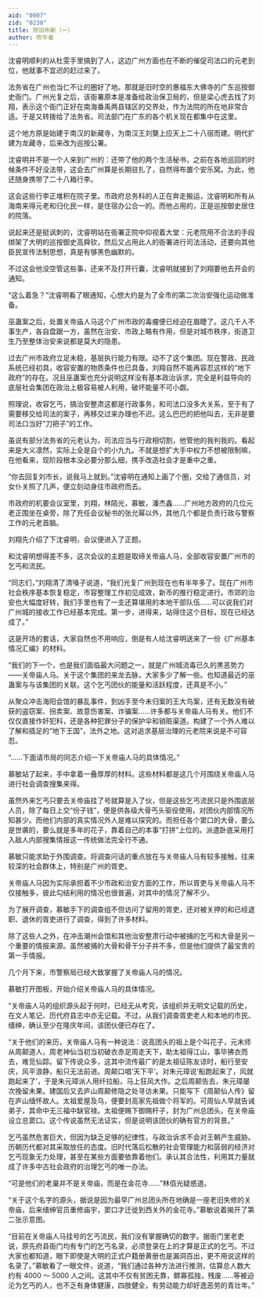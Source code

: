 ```yaml
---
aid: "0007"
zid: "0238"
title: 除旧布新（一）
author: 吹牛者
---
```


沈睿明顺利的从杜雯手里搞到了人，这边广州方面也在不断的催促司法口的元老到位，他就事不宜迟的赶过来了。

法务省在广州也当仁不让的圈好了地。那就是旧时空的惠福东大佛寺的广东巡按御史衙门。广州光复之后，该衙署原本是准备给政治保卫局的，但是梁心虎去找了刘翔，表示这个衙门正好在南海番禹两县辖区的交界处，作为法院的所在地非常合适。于是又转拨给了法务省。司法部门在广东的各个机关现在都集中在这里。

这个地方原是始建于南汉的新藏寺，为南汉王刘龑上应天上二十八宿而建。明代扩建为龙藏寺，后来改为巡按公署。

沈睿明并不是一个人来到广州的：还带了他的两个生活秘书，之前在各地巡回的时候条件不好没法带，这会去广州算是长期驻扎了，自然得布置个安乐窝。为此，他还随身携带了二十八箱行李。

这会这些行李正堆积在院子里。市政府总务科的人正在奔走搬运，沈睿明和所有从海南来得元老和归化民一样，是住宿办公合一的。而他占用的，正是巡按御史居住的院落。

说起来还是挺讽刺的，沈睿明站在衙署正院中仰视着大堂：元老院用不合法的手段绑架了大明的巡按御史高舜钦，然后又占用此人的衙署进行司法活动，还要向其他臣民宣传法制思想，真是有够黑色幽默的。

不过这会他没空管这些事，还来不及打开行囊，沈睿明就接到了刘翔要他去开会的通知。

“这么着急？”沈睿明看了眼通知，心想大约是为了全市的第二次治安强化运动做准备。

巫蛊案之后，处置关帝庙人马这个广州市政的毒瘤便已经迫在眉睫了。这几千人不事生产，各自盘踞一方，虽然在治安、市政上略有作用，但是对城市秩序，街道卫生乃至整体治安来说都是莫大的隐患。

过去广州市政府立足未稳，基层执行能力有限。动不了这个集团。现在警政、民政系统已经初具，收容安置的物质条件也已具备，刘翔自然不能再容忍这样的“地下政府”的存在。况且巫蛊案也充分说明这样没有基本政治诉求，完全是利益导向的底层社会集团在政治上极容易被人利用，破坏能量不可小觑。

照理说，收容乞丐，搞治安整肃这都是行政事务，和司法口没多大关系，至于有了需要移交给司法的案子，再移交过来办理也不迟。这么巴巴的把他叫去，无非是要司法口当好“刀把子”的工作。

虽说有部分法务省的元老认为，司法应当与行政相切割，他管他的我判我的。看起来是大义凛然，实际上全是自个的小九九。不就是想扩大手中权力不想被限制嘛，在他看来，现阶段根本没必要分那么细，携手改造社会才是重中之重。

“你去回复刘市长，说我马上就到。”沈睿明在通知上画了个圈，交给了通信员，对女仆关照了几声，便立刻动身往市政府而去。

市政府的机要会议室里，刘翔，林陌光，慕敏，潘杰鑫……广州地方政府的几位元老正围坐在桌旁，除了充任会议秘书的张允幂以外，其他几个都是负责行政与警察工作的元老首脑。

刘翔先介绍了下沈睿明，会议便进入了正题。

和沈睿明想得差不多，这次会议的主题是取缔关帝庙人马，全部收容安置广州市的乞丐和流民。

“同志们，”刘翔清了清嗓子说道，“我们光复广州到现在也有半年多了。现在广州市社会秩序基本恢复稳定，市容整理工作初见成效，新币的推行稳定进行。市郊的治安也大幅度好转，我们手里也有了一支还算堪用的本地干部队伍……可以说我们对广州城的接收工作已经基本完成。第一步，进得来，站得住这个目标，现在已经达成了。”

这是开场的套话，大家自然也不用响应，倒是有人给沈睿明送来了一份《广州基本情况汇编》的材料。

“我们的下一个，也是我们面临最大问题之一，就是广州城流毒已久的黒恶势力――关帝庙人马。关于这个集团的来龙去脉，大家多少了解一些。也知道最近的巫蛊案与与该集团的关联。这个乞丐团伙的能量和活跃程度，还真是不小。”

从聚众冲击海阳会馆的暴乱事件，到凶手至今未归案的王大鸟案，还有无数没有破获的盗窃案、拐卖案、故意伤害案、诈骗案……许多都与关帝庙人马有关。他们不仅仅直接作奸犯科，还是各种犯罪分子的保护伞和销赃渠道。构建了一个外人难以了解和插足的“地下王国”，法外之地。这对追求基层治理的元老院来说是不可容忍。

“……下面请市局的同志介绍一下关帝庙人马的具体情况。”

慕敏站了起来，手中拿着一叠厚厚的材料。这些材料都是这几个月围绕关帝庙人马进行社会调查搜集来得。

虽然外来乞丐只要去关帝庙挂了号就算是入了伙，但是这些乞丐流民只是外围底层人员，除了每日上交“份子钱”，便是供各级大骨丐头驱役使用，对团伙内部情况所知甚少。而他们内部的真实情况外人是难以探究的。而担任各个窦口的大骨，要么是世袭的，要么就是多年的花子，靠着自己的本事“打拼”上位的。派遣卧底采用打入敌人内部搜集情报这一传统做法完全行不通。

慕敏只能求助于外围调查。将调查问话的重点放在与关帝庙人马有较多接触，往来较深的社会群体上，特别是广州的胥吏。

关帝庙人马因为实际承担着不少市政和治安方面的工作，所以胥吏与关帝庙人马不仅接触多，彼此勾结利用的情况也很普遍，对其中的情况了解不少。

为了展开调查，慕敏手下的调查组不但访问了留用的胥吏，还对被关押的和已经退职、退休的胥吏进行了调查，得到了许多材料。

除了这些人之外，在冲击潮州会馆和其他治安整肃行动中被捕的乞丐和大骨是另一个重要的情报来源。虽然被捕的大骨和骨干分子并不多，但是他们提供了最宝贵的第一手情报。

几个月下来，市警察局已经大致掌握了关帝庙人马的情况。

慕敏打开图板，开始介绍关帝庙人马的具体情况。

“关帝庙人马的组织源头起于何时，已经无从考究，该组织并无明文记载的历史，在文人笔记、历代府县志中亦无记载。不过，从我们调查胥吏老人和本地的市民、缙绅，确认至少在隆庆年间，该团伙便已存在了。

“关于他们的来历，关帝庙人马有一种说法：说高团头的祖上是个叫花子，元末师从周颠道人，周老神仙当初当初破衣赤足周走天下，助太祖得江山，事毕拂衣而去，难觅仙踪。留下传说众多，这其中流传最广的是太祖征陈友谅时，船行至安庆，风平浪静，船只无法前进。周颠口唱‘天下平’。对朱元璋说‘船跑起来了，风就跑起来了’，于是朱元璋派人用纤拉船，马上狂风大作。之后周颠告去，朱元璋屡次挽留未果。建国后又去庐山周颠修隐之处寻访未果。只能写下《周颠仙人传》留在庐山缅怀故人。太祖爱屋及乌，便要封高家先祖做个将军的。可周仙人早就告诫弟子，其命中无三福中缺官禄。太祖便赐下御赐杆子，封为广州总团头。在关帝庙设立总窦口。这个传说虽然无法证实，但是说明该团伙的确有官方的背景。”

乞丐虽然危害巨大，但因为缺乏足够的纪律性，与政治诉求不会对王朝产生威胁。历朝历代都对其采取放任的态度。旧时代落后松散的社会管理能力和孱弱的经济对乞丐现象无力处理，甚至在某些方面要依靠着他们。承认其合法性，利用其力量就成了许多中古社会政府的治理乞丐的唯一办法。

“可是他们的老巢并不是关帝庙，而是在金花寺……”林佰光疑惑道。

“关于这个名字的源头，据说是因为最早广州总团头所在地确是一座老旧失修的关帝庙，后来缙绅官员重修庙宇，窦口才迁徙到西关外的金花寺。”慕敏说着揭开了第二张示意图。

“目前在关帝庙人马挂号的乞丐流民，我们没有掌握确切的数字。据衙门里老吏说，原先府县衙门均有专门的乞丐名录，必须登录在上的才算是正式的乞丐。不过大家也都知道，眼下即使是大明的正式户籍册黄册也是漏洞百出，更不用说这样的名录了。”慕敏看了一眼文件，说道，“我们通过各种方法进行推测，估算总人数大约有 4000 ～ 5000 人之间。这其中不仅有贫困无靠，鳏寡孤独，残废……等被迫沦为乞丐的人，也不乏有身体健康，四肢健全，有劳动能力却好逸恶劳的青壮年。”
